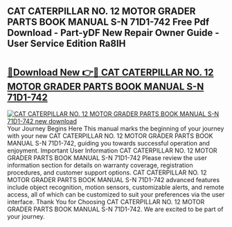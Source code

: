 ## CAT CATERPILLAR NO. 12 MOTOR GRADER PARTS BOOK MANUAL S-N 71D1-742 Free Pdf Download - Part-yDF New Repair Owner Guide - User Service Edition Ra8lH

# <h2><a href="http://bc53520.oget.top/?id=CAT+CATERPILLAR+NO.+12+MOTOR+GRADER+PARTS+BOOK+MANUAL+S-N+71D1-742">🔗Download New 👉🔴 CAT CATERPILLAR NO. 12 MOTOR GRADER PARTS BOOK MANUAL S-N 71D1-742</a></h2>

[![CAT CATERPILLAR NO. 12 MOTOR GRADER PARTS BOOK MANUAL S-N 71D1-742 new download](https://i.imgur.com/5g1atiW.png)](http://bc53520.oget.top/?id=CAT+CATERPILLAR+NO.+12+MOTOR+GRADER+PARTS+BOOK+MANUAL+S-N+71D1-742)
Your Journey Begins Here This manual marks the beginning of your journey with your new CAT CATERPILLAR NO. 12 MOTOR GRADER PARTS BOOK MANUAL S-N 71D1-742, guiding you towards successful operation and enjoyment. Important User Information CAT CATERPILLAR NO. 12 MOTOR GRADER PARTS BOOK MANUAL S-N 71D1-742 Please review the user information section for details on warranty coverage, registration procedures, and customer support options. CAT CATERPILLAR NO. 12 MOTOR GRADER PARTS BOOK MANUAL S-N 71D1-742 advanced features include object recognition, motion sensors, customizable alerts, and remote access, all of which can be customized to suit your preferences via the user interface. Thank You for Choosing CAT CATERPILLAR NO. 12 MOTOR GRADER PARTS BOOK MANUAL S-N 71D1-742. We are excited to be part of your journey.
